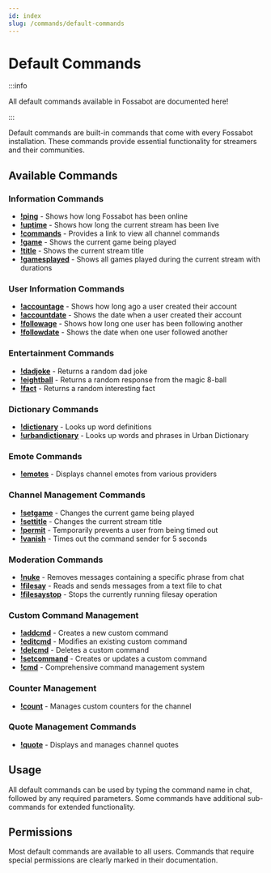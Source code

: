 ```yaml
---
id: index
slug: /commands/default-commands
---
```


# Default Commands

:::info

All default commands available in Fossabot are documented here!

:::

Default commands are built-in commands that come with every Fossabot installation. These commands provide essential functionality for streamers and their communities.

## Available Commands

### Information Commands
- [**!ping**](ping.md) - Shows how long Fossabot has been online
- [**!uptime**](uptime.md) - Shows how long the current stream has been live
- [**!commands**](commands.md) - Provides a link to view all channel commands
- [**!game**](game.md) - Shows the current game being played
- [**!title**](title.md) - Shows the current stream title
- [**!gamesplayed**](gamesplayed.md) - Shows all games played during the current stream with durations

### User Information Commands
- [**!accountage**](accountage.md) - Shows how long ago a user created their account
- [**!accountdate**](accountdate.md) - Shows the date when a user created their account
- [**!followage**](followage.md) - Shows how long one user has been following another
- [**!followdate**](followdate.md) - Shows the date when one user followed another

### Entertainment Commands
- [**!dadjoke**](dadjoke.md) - Returns a random dad joke
- [**!eightball**](eightball.md) - Returns a random response from the magic 8-ball
- [**!fact**](fact.md) - Returns a random interesting fact

### Dictionary Commands
- [**!dictionary**](dictionary.md) - Looks up word definitions
- [**!urbandictionary**](urbandictionary.md) - Looks up words and phrases in Urban Dictionary

### Emote Commands
- [**!emotes**](emotes.md) - Displays channel emotes from various providers

### Channel Management Commands
- [**!setgame**](setgame.md) - Changes the current game being played
- [**!settitle**](settitle.md) - Changes the current stream title
- [**!permit**](permit.md) - Temporarily prevents a user from being timed out
- [**!vanish**](vanish.md) - Times out the command sender for 5 seconds

### Moderation Commands
- [**!nuke**](nuke.md) - Removes messages containing a specific phrase from chat
- [**!filesay**](filesay.md) - Reads and sends messages from a text file to chat
- [**!filesaystop**](filesaystop.md) - Stops the currently running filesay operation

### Custom Command Management
- [**!addcmd**](addcmd.md) - Creates a new custom command
- [**!editcmd**](editcmd.md) - Modifies an existing custom command
- [**!delcmd**](delcmd.md) - Deletes a custom command
- [**!setcommand**](setcommand.md) - Creates or updates a custom command
- [**!cmd**](cmd.md) - Comprehensive command management system

### Counter Management
- [**!count**](count.md) - Manages custom counters for the channel

### Quote Management Commands
- [**!quote**](quote.md) - Displays and manages channel quotes

## Usage

All default commands can be used by typing the command name in chat, followed by any required parameters. Some commands have additional sub-commands for extended functionality.

## Permissions

Most default commands are available to all users. Commands that require special permissions are clearly marked in their documentation.
